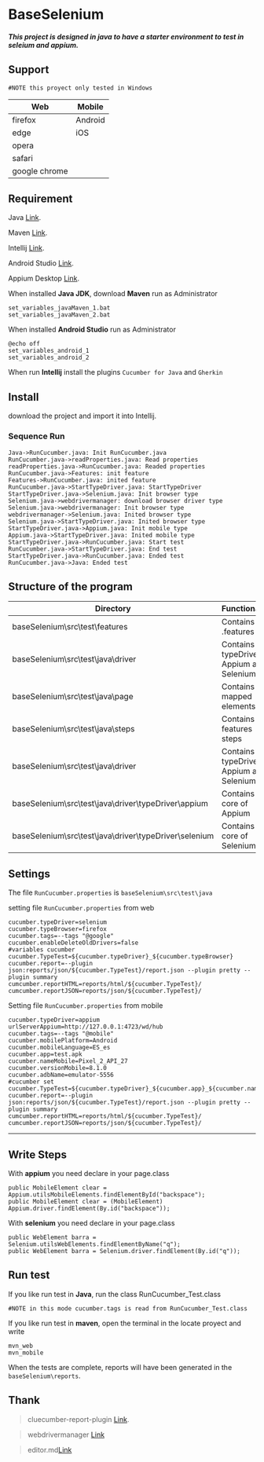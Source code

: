 # BaseSelenium 

##### This project is designed in java to have a starter environment to test in seleium and appium.

## Support
	#NOTE this proyect only tested in Windows

Web  | Mobile
------------- | -------------
firefox  | Android
edge  | iOS
opera  |  
safari |  
google chrome  |  

## Requirement 
Java [Link](https://www.oracle.com/java/technologies/javase/javase-jdk8-downloads.html).

Maven [Link](https://maven.apache.org/download.cgi).

Intellij [Link](https://www.jetbrains.com/idea/download/).

Android Studio [Link](https://developer.android.com/studio).

Appium Desktop [Link](http://appium.io/downloads.html).

When installed **Java JDK**, download **Maven** run as Administrator
	
 
	set_variables_javaMaven_1.bat
	set_variables_javaMaven_2.bat

When installed **Android Studio** run as Administrator

	@echo off
	set_variables_android_1
	set_variables_android_2

When run **Intellij** install the plugins `Cucumber for Java` and `Gherkin`


## Install
download the project and import it into Intellij.

### Sequence Run
                    
```seq
Java->RunCucumber.java: Init RunCucumber.java
RunCucumber.java->readProperties.java: Read properties
readProperties.java->RunCucumber.java: Readed properties
RunCucumber.java->Features: init feature
Features->RunCucumber.java: inited feature
RunCucumber.java->StartTypeDriver.java: StartTypeDriver
StartTypeDriver.java->Selenium.java: Init browser type
Selenium.java->webdrivermanager: download browser driver type
Selenium.java->webdrivermanager: Init browser type
webdrivermanager->Selenium.java: Inited browser type
Selenium.java->StartTypeDriver.java: Inited browser type
StartTypeDriver.java->Appium.java: Init mobile type
Appium.java->StartTypeDriver.java: Inited mobile type
StartTypeDriver.java->RunCucumber.java: Start test
RunCucumber.java->StartTypeDriver.java: End test
StartTypeDriver.java->RunCucumber.java: Ended test
RunCucumber.java->Java: Ended test
```

## Structure of the program
Directory  | Functionality
------------- | -------------
baseSelenium\src\test\features  | Contains the .features
baseSelenium\src\test\java\driver  | Contains the typeDriver Appium and Selenium
baseSelenium\src\test\java\page   |  Contains the mapped elements
baseSelenium\src\test\java\steps  |  Contains the features steps
baseSelenium\src\test\java\driver  | Contains the typeDriver Appium and Selenium
baseSelenium\src\test\java\driver\typeDriver\appium  | Contains the core of Appium
baseSelenium\src\test\java\driver\typeDriver\selenium   | Contains the core of Selenium


## Settings
The file `RunCucumber.properties` is `baseSelenium\src\test\java`

setting file  `RunCucumber.properties` from web

	cucumber.typeDriver=selenium
	cucumber.typeBrowser=firefox
	cucumber.tags=--tags "@google"
	cucumber.enableDeleteOldDrivers=false
	#variables cucumber
	cucumber.TypeTest=${cucumber.typeDriver}_${cucumber.typeBrowser}
	cucumber.report=--plugin json:reports/json/${cucumber.TypeTest}/report.json --plugin pretty --plugin summary
	cumcumber.reportHTML=reports/html/${cucumber.TypeTest}/
	cumcumber.reportJSON=reports/json/${cucumber.TypeTest}/

Setting file  `RunCucumber.properties` from mobile

	cucumber.typeDriver=appium
	urlServerAppium=http://127.0.0.1:4723/wd/hub
	cucumber.tags=--tags "@mobile"
	cucumber.mobilePlatform=Android
	cucumber.mobileLanguage=ES_es
	cucumber.app=test.apk
	cucumber.nameMobile=Pixel_2_API_27
	cucumber.versionMobile=8.1.0
	cucumber.adbName=emulator-5556
	#cucumber set
	cucumber.TypeTest=${cucumber.typeDriver}_${cucumber.app}_${cucumber.nameMobile}
	cucumber.report=--plugin json:reports/json/${cucumber.TypeTest}/report.json --plugin pretty --plugin summary
	cumcumber.reportHTML=reports/html/${cucumber.TypeTest}/
	cumcumber.reportJSON=reports/json/${cucumber.TypeTest}/
     
----
## Write Steps
With **appium** you need declare in your page.class
    
	public MobileElement clear = Appium.utilsMobileElements.findElementById("backspace");
	public MobileElement clear = (MobileElement) Appium.driver.findElement(By.id("backspace"));

With **selenium** you need declare in your page.class
 
 	public WebElement barra = Selenium.utilsWebElements.findElementByName("q");
 	public WebElement barra = Selenium.driver.findElement(By.id("q"));


## Run test
If you like run test in **Java**, run the class RunCucumber_Test.class

	#NOTE in this mode cucumber.tags is read from RunCucumber_Test.class

If you like run test in **maven**, open the terminal in the locate proyect and write

	mvn_web
	mvn_mobile

When the tests are complete, reports will have been generated in the  `baseSelenium\reports`.

## Thank
>cluecumber-report-plugin [Link](https://github.com/trivago/cluecumber-report-plugin).

>webdrivermanager [Link](https://github.com/bonigarcia/webdrivermanager)

>editor.md[Link](https://pandao.github.io/editor.md/en.html)



